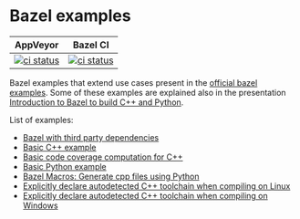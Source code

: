 # Bazel examples

| AppVeyor | Bazel CI |
| :------: | :------: |
| [![ci status](https://ci.appveyor.com/api/projects/status/7mr1q92rev7h02ca/branch/master?svg=true)](https://ci.appveyor.com/project/limdor/bazel-examples/branch/master) | [![ci status](https://badge.buildkite.com/3787c2c8d9e240573e30b06b5bfa5bd071110fd5fde45a8dd4.svg?branch=master)](https://buildkite.com/bazel/limdor-bazel-examples) |

Bazel examples that extend use cases present in the [official bazel examples](https://github.com/bazelbuild/examples).
Some of these examples are explained also in the presentation [Introduction to Bazel to build C++ and Python](https://www.youtube.com/watch?v=vEQQ9QOVpdU).

List of examples:

* [Bazel with third party dependencies](./third_party_dependencies/)
* [Basic C++ example](./cpp/)
* [Basic code coverage computation for C++](./cpp_coverage/)
* [Basic Python example](./python/)
* [Bazel Macros: Generate cpp files using Python](./cpp_and_python/)
* [Explicitly declare autodetected C++ toolchain when compiling on Linux](./linux_toolchain/)
* [Explicitly declare autodetected C++ toolchain when compiling on Windows](./windows_toolchain/)
